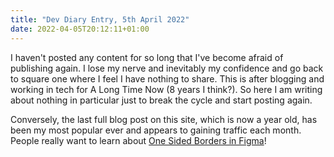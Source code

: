 ```yaml
---
title: "Dev Diary Entry, 5th April 2022"
date: 2022-04-05T20:12:11+01:00
---
```


I haven't posted any content for so long that I've become afraid of publishing again. I lose my nerve and inevitably my confidence and go back to square one where I feel I have nothing to share. This is after blogging and working in tech for A Long Time Now (8 years I think?). So here I am writing about nothing in particular just to break the cycle and start posting again.

Conversely, the last full blog post on this site, which is now a year old, has been my most popular ever and appears to gaining traffic each month. People really want to learn about [One Sided Borders in Figma](blog/2021-03-24-one-sided-borders-in-figma/)!